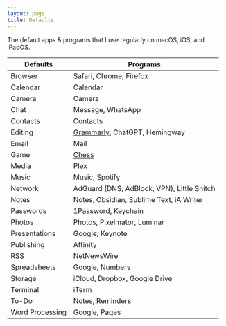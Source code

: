 ```yaml
---
layout: page
title: Defaults
---
```


The default apps & programs that I use regularly on macOS, iOS, and iPadOS.

| Defaults | Programs |
| -------- | ----------------------- |
| Browser  | Safari, Chrome, Firefox |
| Calendar | Calendar |
| Camera | Camera |
| Chat | Message, WhatsApp |
| Contacts | Contacts |
| Editing | [Grammarly](https://www.grammarly.com/referrals/redeem?key=x838610kme0m8skw), ChatGPT, Hemingway |
| Email | Mail |
| Game | [Chess](https://www.chess.com/) |
| Media | Plex |
| Music | Music, Spotify |
| Network | AdGuard (DNS, AdBlock, VPN), Little Snitch |
| Notes | Notes, Obsidian, Sublime Text, iA Writer |
| Passwords | 1Password, Keychain |
| Photos | Photos, Pixelmator, Luminar |
| Presentations | Google, Keynote |
| Publishing | Affinity |
| RSS | NetNewsWire |
| Spreadsheets | Google, Numbers |
| Storage | iCloud, Dropbox, Google Drive |
| Terminal | iTerm |
| To-Do | Notes, Reminders |
| Word Processing | Google, Pages |